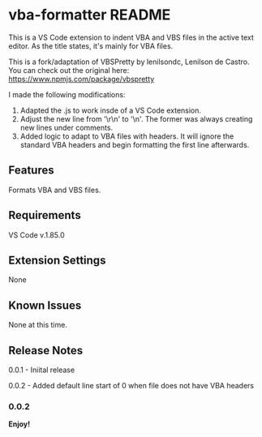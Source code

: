 # vba-formatter README
This is a VS Code extension to indent VBA and VBS files in the active text editor. As the title states, it's mainly for VBA files.

This is a fork/adaptation of VBSPretty by lenilsondc, Lenilson de Castro.
You can check out the original here: https://www.npmjs.com/package/vbspretty

I made the following modifications:
1. Adapted the .js to work insde of a VS Code extension.
2. Adjust the new line from '\r\n' to '\n'. The former was always creating new lines under comments.
3. Added logic to adapt to VBA files with headers. It will ignore the standard VBA headers and begin formatting the first line afterwards.
   
## Features

Formats VBA and VBS files.

## Requirements
VS Code v.1.85.0

## Extension Settings
None

## Known Issues
None at this time.

## Release Notes
0.0.1 - Iniital release

0.0.2 - Added default line start of 0 when file does not have VBA headers

### 0.0.2

**Enjoy!**
